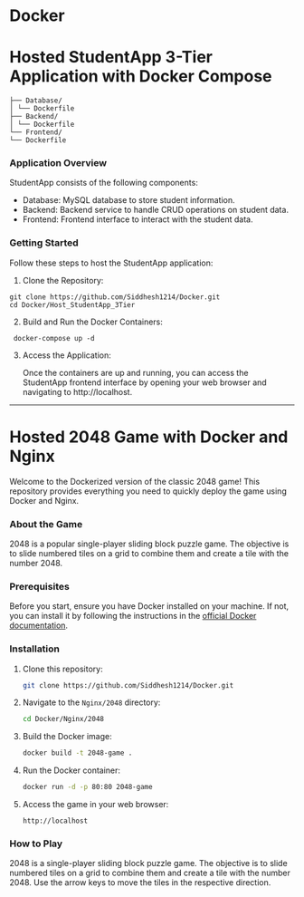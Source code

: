 # Docker

# Hosted StudentApp 3-Tier Application with Docker Compose
```
├── Database/
│ └── Dockerfile
├── Backend/
│ └── Dockerfile
└── Frontend/
└── Dockerfile
```
### Application Overview
StudentApp consists of the following components:

- Database: MySQL database to store student information.
- Backend: Backend service to handle CRUD operations on student data.
- Frontend: Frontend interface to interact with the student data.

### Getting Started
Follow these steps to host the StudentApp application:

1. Clone the Repository:
  ```
git clone https://github.com/Siddhesh1214/Docker.git
cd Docker/Host_StudentApp_3Tier
  ```
2. Build and Run the Docker Containers:
  ```
   docker-compose up -d
  ```

3. Access the Application:

      Once the containers are up and running, you can access the StudentApp frontend interface by opening your web browser and navigating to http://localhost.

---

# Hosted 2048 Game with Docker and Nginx

Welcome to the Dockerized version of the classic 2048 game! This repository provides everything you need to quickly deploy the game using Docker and Nginx.

### About the Game
2048 is a popular single-player sliding block puzzle game. The objective is to slide numbered tiles on a grid to combine them and create a tile with the number 2048.

### Prerequisites

Before you start, ensure you have Docker installed on your machine. If not, you can install it by following the instructions in the [official Docker documentation](https://docs.docker.com/get-docker/).

### Installation

1. Clone this repository:

    ```bash
    git clone https://github.com/Siddhesh1214/Docker.git
    ```

2. Navigate to the `Nginx/2048` directory:

    ```bash
    cd Docker/Nginx/2048
    ```

3. Build the Docker image:

    ```bash
    docker build -t 2048-game .
    ```

4. Run the Docker container:

    ```bash
    docker run -d -p 80:80 2048-game
    ```

5. Access the game in your web browser:

    ```
    http://localhost
    ```

### How to Play

2048 is a single-player sliding block puzzle game. The objective is to slide numbered tiles on a grid to combine them and create a tile with the number 2048. Use the arrow keys to move the tiles in the respective direction.
